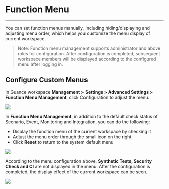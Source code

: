 # Function Menu
---

You can set function menus manually, including hiding/displaying and adjusting menu order, which helps you customize the menu display of current workspace.

> Note: Function menu management supports administrator and above roles for configuration. After configuration is completed, subsequent workspace members will be displayed according to the configured menu after logging in.

## Configure Custom Menus

In Guance workspace **Management > Settings > Advanced Settings > Function Menu Management**, click Configuration to adjust the menu.

![](img/2.menu_1.png)

In **Function Menu Management**, in addition to the default check status of Scenario, Event, Monitoring and Integration, you can do the following:

- Display the function menu of the current workspace by checking it
- Adjust the menu order through the small icon on the right
- Click **Reset** to return to the system default menu

![](img/2.menu_2.png)



According to the menu configuration above, **Synthetic Tests, Security Check and CI** are not displayed in the menu. After the configuration is completed, the display effect of the current workspace can be seen.

![](img/2.menu_3.png)



